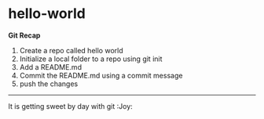 # hello-world
**Git Recap**
1. Create a repo called hello world
2. Initialize a local folder to a repo using git init
3. Add a README.md
4. Commit the README.md using a commit message
5. push the changes

---

It is getting sweet by day with git :Joy:

